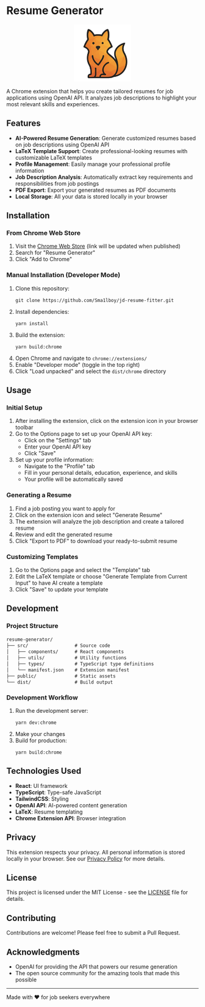 # Resume Generator

<p align="center">
  <img src="src/assets/icons/android-chrome-512x512.png" alt="Resume Generator Logo" width="150" height="150">
</p>

A Chrome extension that helps you create tailored resumes for job applications using OpenAI API. It analyzes job descriptions to highlight your most relevant skills and experiences.

## Features

- **AI-Powered Resume Generation**: Generate customized resumes based on job descriptions using OpenAI API
- **LaTeX Template Support**: Create professional-looking resumes with customizable LaTeX templates
- **Profile Management**: Easily manage your professional profile information
- **Job Description Analysis**: Automatically extract key requirements and responsibilities from job postings
- **PDF Export**: Export your generated resumes as PDF documents
- **Local Storage**: All your data is stored locally in your browser

## Installation

### From Chrome Web Store

1. Visit the [Chrome Web Store](https://chrome.google.com/webstore/category/extensions) (link will be updated when published)
2. Search for "Resume Generator"
3. Click "Add to Chrome"

### Manual Installation (Developer Mode)

1. Clone this repository:
   ```
   git clone https://github.com/Sma1lboy/jd-resume-fitter.git
   ```
2. Install dependencies:
   ```
   yarn install
   ```
3. Build the extension:
   ```
   yarn build:chrome
   ```
4. Open Chrome and navigate to `chrome://extensions/`
5. Enable "Developer mode" (toggle in the top right)
6. Click "Load unpacked" and select the `dist/chrome` directory

## Usage

### Initial Setup

1. After installing the extension, click on the extension icon in your browser toolbar
2. Go to the Options page to set up your OpenAI API key:
   - Click on the "Settings" tab
   - Enter your OpenAI API key
   - Click "Save"
3. Set up your profile information:
   - Navigate to the "Profile" tab
   - Fill in your personal details, education, experience, and skills
   - Your profile will be automatically saved

### Generating a Resume

1. Find a job posting you want to apply for
2. Click on the extension icon and select "Generate Resume"
3. The extension will analyze the job description and create a tailored resume
4. Review and edit the generated resume
5. Click "Export to PDF" to download your ready-to-submit resume

### Customizing Templates

1. Go to the Options page and select the "Template" tab
2. Edit the LaTeX template or choose "Generate Template from Current Input" to have AI create a template
3. Click "Save" to update your template

## Development

### Project Structure

```
resume-generator/
├── src/                 # Source code
│   ├── components/      # React components
│   ├── utils/           # Utility functions
│   ├── types/           # TypeScript type definitions
│   └── manifest.json    # Extension manifest
├── public/              # Static assets
└── dist/                # Build output
```

### Development Workflow

1. Run the development server:
   ```
   yarn dev:chrome
   ```
2. Make your changes
3. Build for production:
   ```
   yarn build:chrome
   ```

## Technologies Used

- **React**: UI framework
- **TypeScript**: Type-safe JavaScript
- **TailwindCSS**: Styling
- **OpenAI API**: AI-powered content generation
- **LaTeX**: Resume templating
- **Chrome Extension API**: Browser integration

## Privacy

This extension respects your privacy. All personal information is stored locally in your browser. See our [Privacy Policy](PRIVACY.md) for more details.

## License

This project is licensed under the MIT License - see the [LICENSE](LICENSE) file for details.

## Contributing

Contributions are welcome! Please feel free to submit a Pull Request.

## Acknowledgments

- OpenAI for providing the API that powers our resume generation
- The open source community for the amazing tools that made this possible

---

Made with ❤️ for job seekers everywhere
